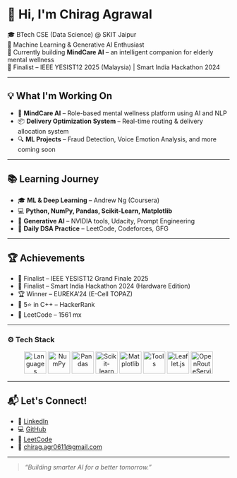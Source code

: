 # 👋 Hi, I'm Chirag Agrawal

🎓 BTech CSE (Data Science) @ SKIT Jaipur  
🤖 Machine Learning & Generative AI Enthusiast  
🚀 Currently building **MindCare AI** – an intelligent companion for elderly mental wellness  
🏁 Finalist – IEEE YESIST12 2025 (Malaysia) | Smart India Hackathon 2024  

---

## 💡 What I'm Working On
- 🧠 **MindCare AI** – Role-based mental wellness platform using AI and NLP  
- 📦 **Delivery Optimization System** – Real-time routing & delivery allocation system  
- 🔍 **ML Projects** – Fraud Detection, Voice Emotion Analysis, and more coming soon  

---

## 📚 Learning Journey
- 🎓 **ML & Deep Learning** – Andrew Ng (Coursera)  
- 💻 **Python, NumPy, Pandas, Scikit-Learn, Matplotlib**  
- 🧠 **Generative AI** – NVIDIA tools, Udacity, Prompt Engineering  
- 🔁 **Daily DSA Practice** – LeetCode, Codeforces, GFG

---

## 🏆 Achievements
- 🥇 Finalist – IEEE YESIST12 Grand Finale 2025  
- 🥈 Finalist – Smart India Hackathon 2024 (Hardware Edition)  
- 🏆 Winner – EUREKA’24 (E-Cell TOPAZ)  
- 🌟 5⭐ in C++ – HackerRank  
- 🧠 LeetCode – 1561 mx

---

### ⚙️ Tech Stack
<p align="center">
  <!-- Languages -->
  <img src="https://skillicons.dev/icons?i=python,cpp,java,sql,html,css,js" height="50" alt="Languages" />

  <!-- ML/Data Libraries -->
  <img src="https://cdn.jsdelivr.net/gh/devicons/devicon/icons/numpy/numpy-original.svg" height="50" alt="NumPy"/>
  <img src="https://cdn.jsdelivr.net/gh/devicons/devicon/icons/pandas/pandas-original.svg" height="50" alt="Pandas"/>
  <img src="https://cdn.jsdelivr.net/gh/devicons/devicon/icons/scikitlearn/scikitlearn-original.svg" height="50" alt="Scikit-learn"/>
  <img src="https://matplotlib.org/_static/logo2_compressed.svg" height="50" alt="Matplotlib" />

  <!-- Tools & Platforms -->
  <img src="https://skillicons.dev/icons?i=firebase,git,github,vscode" height="50" alt="Tools" />
  <img src="https://upload.wikimedia.org/wikipedia/commons/5/5d/Leaflet_logo.png" height="50" alt="Leaflet.js" />
  <img src="https://user-images.githubusercontent.com/91310901/277093401-eab9f1f3-9c68-4b2f-844a-161ef781f704.png" height="50" alt="OpenRouteService"/>
</p>



---

## 📬 Let's Connect!
- 🔗 [LinkedIn](https://www.linkedin.com/in/chiragmiyy/)  
- 💻 [GitHub](https://github.com/chiragmiyy)  
- 📍 [LeetCode](https://leetcode.com/chiragmiyy)  
- 📧 chirag.agr0611@gmail.com  

---

> *“Building smarter AI for a better tomorrow.”*

